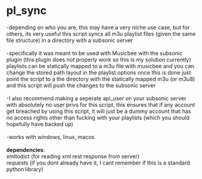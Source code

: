 # pl_sync

-depending on who you are, this may have a very niche use case, but for others, its very useful
this script syncs all m3u playlist files (given the same file structure) in a directory with a subsonic server
<br />
<br />
-specifically it was meant to be used with Musicbee with the subsonic plugin (this plugin does not properly work so this is my solution currently)
playlists can be statically mapped to a m3u file with musicbee and you can change the stored path layout in the playlist options
once this is done just point the script to a the directory with the statically mapped m3u (or m3u8) and this script will push the changes to the subsonic server
<br />
<br />
-I also recommend making a seperate api_user on your subsonic server with absolutely no user privs for this script, this ensures that if any account get breached by
using this script, it will just be a dummy account that has no access rights other than fucking with your playlists (which you should hopefully have backed up)
<br />
<br />
-works with windows, linux, macos
<br />
<br />
**dependencies**: <br />
  xmltodict (for reading xml rest response from server) <br />
  requests (if you dont already have it, I cant remember if this is a standard python library) <br />
